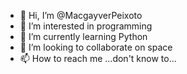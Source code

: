 - 👋 Hi, I’m @MacgayverPeixoto
- 👀 I’m interested in programming
- 🌱 I’m currently learning Python
- 💞️ I’m looking to collaborate on space
- 📫 How to reach me ...don't know to...

<!---
MacgayverPeixoto/MacgayverPeixoto is a ✨ special ✨ repository because its `README.md` (this file) appears on your GitHub profile.
You can click the Preview link to take a look at your changes.
--->
